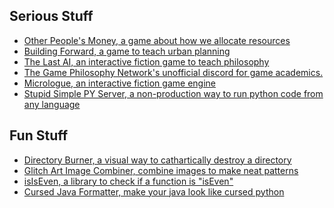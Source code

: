 Serious Stuff
-------------

 - [Other People's Money, a game about how we allocate resources](https://kksgandhi.itch.io/other-peoples-money)
 - [Building Forward, a game to teach urban planning](https://github.com/kksgandhi/building-forward)
 - [The Last AI, an interactive fiction game to teach philosophy](https://github.com/kksgandhi/the-last-AI)
 - [The Game Philosophy Network's unofficial discord for game academics.](https://discord.gg/QPzvX5NfX9)
 - [Micrologue, an interactive fiction game engine](https://github.com/kksgandhi/micrologue)
 - [Stupid Simple PY Server, a non-production way to run python code from any language](https://github.com/kksgandhi/stupid-simple-py-server)

Fun Stuff
---------
 - [Directory Burner, a visual way to cathartically destroy a directory](https://github.com/kksgandhi/directory-burner)
 - [Glitch Art Image Combiner, combine images to make neat patterns](https://github.com/kksgandhi/glitch_art_image_combiner)
 - [isIsEven, a library to check if a function is "isEven"](https://github.com/kksgandhi/isIsEven)
 - [Cursed Java Formatter, make your java look like cursed python](https://github.com/kksgandhi/java-format-like-python)
